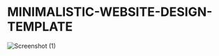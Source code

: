 # MINIMALISTIC-WEBSITE-DESIGN-TEMPLATE

![Screenshot (1)](https://user-images.githubusercontent.com/103427739/163264986-b9ebac7e-afb0-4888-8656-06b00f84cf29.png)

